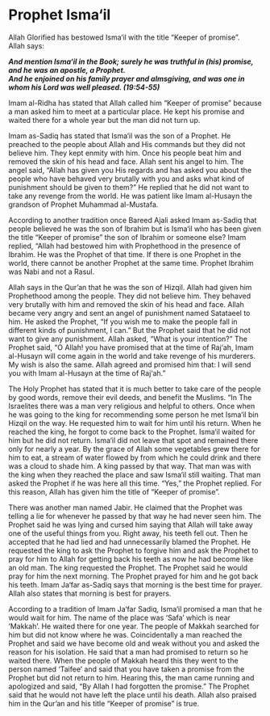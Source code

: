 Prophet Isma‘il
===============

Allah Glorified has bestowed Isma‘il with the title “Keeper of
promise”.  
 Allah says:

***And mention Isma‘il in the Book; surely he was truthful in (his)
promise, and he was an apostle, a Prophet.***  
***And he enjoined on his family prayer and almsgiving, and was one in
whom his Lord was well pleased. (19:54-55)***

Imam al-Ridha has stated that Allah called him “Keeper of promise”
because a man asked him to meet at a particular place. He kept his
promise and waited there for a whole year but the man did not turn up.

Imam as-Sadiq has stated that Isma‘il was the son of a Prophet. He
preached to the people about Allah and His commands but they did not
believe him. They kept enmity with him. Once his people beat him and
removed the skin of his head and face. Allah sent his angel to him. The
angel said, “Allah has given you His regards and has asked you about the
people who have behaved very brutally with you and asks what kind of
punishment should be given to them?” He replied that he did not want to
take any revenge from the world. He was patient like Imam al-Husayn the
grandson of Prophet Muhammad al-Mustafa.

According to another tradition once Bareed Ajali asked Imam as-Sadiq
that people believed he was the son of Ibrahim but is Isma‘il who has
been given the title “Keeper of promise” the son of Ibrahim or someone
else? Imam replied, “Allah had bestowed him with Prophethood in the
presence of Ibrahim. He was the Prophet of that time. If there is one
Prophet in the world, there cannot be another Prophet at the same time.
Prophet Ibrahim was Nabi and not a Rasul.

Allah says in the Qur’an that he was the son of Hizqil. Allah had given
him Prophethood among the people. They did not believe him. They behaved
very brutally with him and removed the skin of his head and face. Allah
became very angry and sent an angel of punishment named Satataeel to
him. He asked the Prophet, “If you wish me to make the people fall in
different kinds of punishment, I can.” But the Prophet said that he did
not want to give any punishment. Allah asked, “What is your intention?”
The Prophet said, “O Allah! you have promised that at the time of
Raj‘ah, Imam al-Husayn will come again in the world and take revenge of
his murderers. My wish is also the same. Allah agreed and promised him
that: I will send you with Imam al-Husayn at the time of Raj‘ah.”

The Holy Prophet has stated that it is much better to take care of the
people by good words, remove their evil deeds, and benefit the Muslims.
“In The Israelites there was a man very religious and helpful to others.
Once when he was going to the king for recommending some person he met
Isma‘il bin Hizqil on the way. He requested him to wait for him until
his return. When he reached the king, he forgot to come back to the
Prophet. Isma‘il waited for him but he did not return. Isma‘il did not
leave that spot and remained there only for nearly a year. By the grace
of Allah some vegetables grew there for him to eat, a stream of water
flowed by from which he could drink and there was a cloud to shade him.
A king passed by that way. That man was with the king when they reached
the place and saw Isma‘il still waiting. That man asked the Prophet if
he was here all this time. “Yes,” the Prophet replied. For this reason,
Allah has given him the title of “Keeper of promise”.

There was another man named Jabir. He claimed that the Prophet was
telling a lie for whenever he passed by that way he had never seen him.
The Prophet said he was lying and cursed him saying that Allah will take
away one of the useful things from you. Right away, his teeth fell out.
Then he accepted that he had lied and had unnecessarily blamed the
Prophet. He requested the king to ask the Prophet to forgive him and ask
the Prophet to pray for him to Allah for getting back his teeth as now
he had become like an old man. The king requested the Prophet. The
Prophet said he would pray for him the next morning. The Prophet prayed
for him and he got back his teeth. Imam Ja‘far as-Sadiq says that
morning is the best time for prayer. Allah also states that morning is
best for prayers.

According to a tradition of Imam Ja‘far Sadiq, Isma‘il promised a man
that he would wait for him. The name of the place was ‘Safa’ which is
near ‘Makkah’. He waited there for one year. The people of Makkah
searched for him but did not know where he was. Coincidentally a man
reached the Prophet and said we have become old and weak without you and
asked the reason for his isolation. He said that a man had promised to
return so he waited there. When the people of Makkah heard this they
went to the person named ‘Taifee’ and said that you have taken a promise
from the Prophet but did not return to him. Hearing this, the man came
running and apologized and said, “By Allah I had forgotten the promise.”
The Prophet said that he would not have left the place until his death.
Allah also praised him in the Qur’an and his title “Keeper of promise”
is true.


